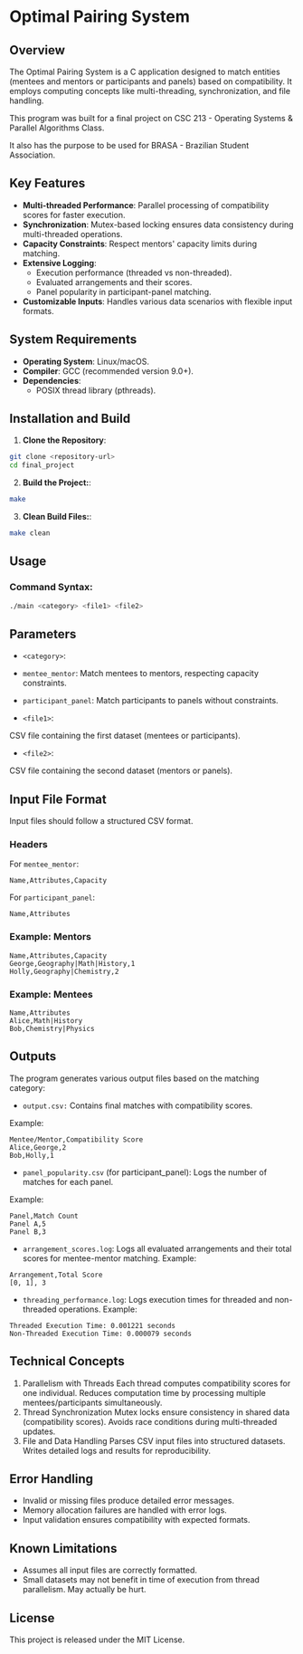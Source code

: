 # **Optimal Pairing System**

## **Overview**

The Optimal Pairing System is a C application designed to match entities (mentees and mentors or participants and panels) based on compatibility. It employs computing concepts like multi-threading, synchronization, and file handling.

This program was built for a final project on CSC 213 - Operating Systems & Parallel Algorithms Class.

It also has the purpose to be used for BRASA - Brazilian Student Association.

## **Key Features**

- **Multi-threaded Performance**: Parallel processing of compatibility scores for faster execution.
- **Synchronization**: Mutex-based locking ensures data consistency during multi-threaded operations.
- **Capacity Constraints**: Respect mentors' capacity limits during matching.
- **Extensive Logging**:
  - Execution performance (threaded vs non-threaded).
  - Evaluated arrangements and their scores.
  - Panel popularity in participant-panel matching.
- **Customizable Inputs**: Handles various data scenarios with flexible input formats.

## **System Requirements**

- **Operating System**: Linux/macOS.
- **Compiler**: GCC (recommended version 9.0+).
- **Dependencies**:
  - POSIX thread library (pthreads).

## **Installation and Build**

1. **Clone the Repository**:

```bash
git clone <repository-url>
cd final_project
```

2. **Build the Project:**:

```bash
make
```

3. **Clean Build Files:**:

```bash
make clean
```

## **Usage**

### **Command Syntax**:

```bash
./main <category> <file1> <file2>
```

## **Parameters**

- `<category>`:

- `mentee_mentor`: Match mentees to mentors, respecting capacity constraints.
- `participant_panel`: Match participants to panels without constraints.

- `<file1>`:

CSV file containing the first dataset (mentees or participants).

- `<file2>`:

CSV file containing the second dataset (mentors or panels).

## **Input File Format**

Input files should follow a structured CSV format.

### **Headers**

For `mentee_mentor`:

```plaintext
Name,Attributes,Capacity
```

For `participant_panel`:

```plaintext
Name,Attributes
```

### **Example: Mentors**

```plaintext
Name,Attributes,Capacity
George,Geography|Math|History,1
Holly,Geography|Chemistry,2
```

### **Example: Mentees**

```plaintext
Name,Attributes
Alice,Math|History
Bob,Chemistry|Physics
```

## **Outputs**

The program generates various output files based on the matching category:

- `output.csv:`
  Contains final matches with compatibility scores.

Example:

```plaintext
Mentee/Mentor,Compatibility Score
Alice,George,2
Bob,Holly,1
```

- `panel_popularity.csv` (for participant_panel):
  Logs the number of matches for each panel.

Example:

```plaintext
Panel,Match Count
Panel A,5
Panel B,3
```

- `arrangement_scores.log`:
  Logs all evaluated arrangements and their total scores for mentee-mentor matching.
  Example:

```plaintext
Arrangement,Total Score
[0, 1], 3
```

- `threading_performance.log`:
  Logs execution times for threaded and non-threaded operations.
  Example:

```plaintext
Threaded Execution Time: 0.001221 seconds
Non-Threaded Execution Time: 0.000079 seconds
```

## **Technical Concepts**

1. Parallelism with Threads
   Each thread computes compatibility scores for one individual.
   Reduces computation time by processing multiple mentees/participants simultaneously.
2. Thread Synchronization
   Mutex locks ensure consistency in shared data (compatibility scores).
   Avoids race conditions during multi-threaded updates.
3. File and Data Handling
   Parses CSV input files into structured datasets.
   Writes detailed logs and results for reproducibility.

## **Error Handling**

- Invalid or missing files produce detailed error messages.
- Memory allocation failures are handled with error logs.
- Input validation ensures compatibility with expected formats.

## **Known Limitations**

- Assumes all input files are correctly formatted.
- Small datasets may not benefit in time of execution from thread parallelism. May actually be hurt.

## **License**

This project is released under the MIT License.
